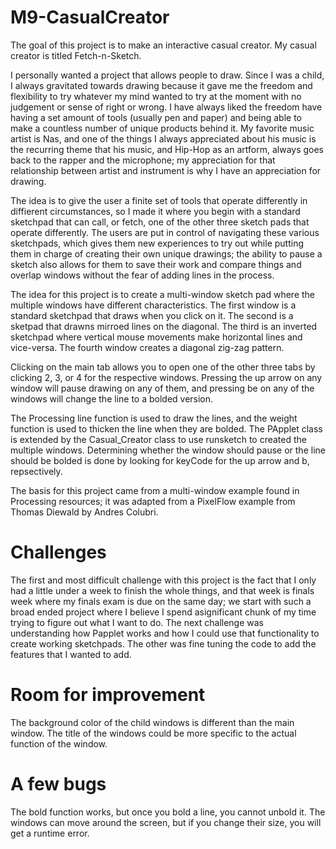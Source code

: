 # M9-CasualCreator
The goal of this project is to make an interactive casual creator. My casual creator is titled Fetch-n-Sketch.

I personally wanted a project that allows people to draw. Since I was a child, I always gravitated towards drawing because it gave me the freedom and flexibility to try whatever my mind wanted to try at the moment with no judgement or sense of right or wrong. I have always liked the freedom have having a set amount of tools (usually pen and paper) and being able to make a countless number of unique products behind it. My favorite music artist is Nas, and one of the things I always appreciated about his music is the recurring theme that his music, and Hip-Hop as an artform, always goes back to the rapper and the microphone; my appreciation for that relationship between artist and instrument is why I have an appreciation for drawing.

The idea is to give the user a finite set of tools that operate differently in diffierent circumstances, so I made it where you begin with a standard sketchpad that can call, or fetch, one of the other three sketch pads that operate differently. The users are put in control of navigating these various sketchpads, which gives them new experiences to try out while putting them in charge of creating their own unique drawings; the ability to pause a sketch also allows for them to save their work and compare things and overlap windows without the fear of adding lines in the process.

The idea for this project is to create a multi-window sketch pad where the multiple windows have different characteristics. The first window is a standard sketchpad that draws when you click on it. The second is a sketpad that drawns mirroed lines on the diagonal. The third is an inverted sketchpad where vertical mouse movements make horizontal lines and vice-versa. The fourth window creates a diagonal zig-zag pattern.

Clicking on the main tab allows you to open one of the other three tabs by clicking 2, 3, or 4 for the respective windows. Pressing the up arrow on any window will pause drawing on any of them, and pressing be on any of the windows will change the line to a bolded version.

The Processing line function is used to draw the lines, and the weight function is used to thicken the line when they are bolded. The PApplet class is extended by the Casual_Creator class to use runsketch to created the multiple windows. Determining whether the window should pause or the line should be bolded is done by looking for keyCode for the up arrow and b, repsectively.

The basis for this project came from a multi-window example found in Processing resources; it was adapted from a PixelFlow example from Thomas Diewald by Andres Colubri.

# Challenges
The first and most difficult challenge with this project is the fact that I only had a little under a week to finish the whole things, and that week is finals week where my finals exam is due on the same day; we start with such a broad ended project where I believe I spend asignificant chunk of my time trying to figure out what I want to do. The next challenge was understanding how Papplet works and how I could use that functionality to create working sketchpads. The other was fine tuning the code to add the features that I wanted to add.

# Room for improvement 
The background color of the child windows is different than the main window. 
The title of the windows could be more specific to the actual function of the window.

# A few bugs
The bold function works, but once you bold a line, you cannot unbold it. 
The windows can move around the screen, but if you change their size, you will get a runtime error.
